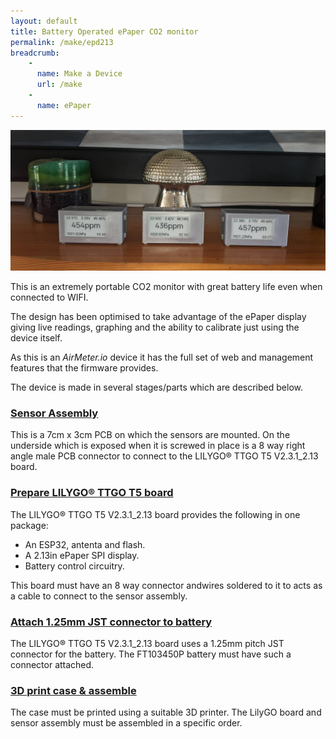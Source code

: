 ```yaml
---
layout: default
title: Battery Operated ePaper CO2 monitor
permalink: /make/epd213
breadcrumb:
    - 
      name: Make a Device
      url: /make
    - 
      name: ePaper
---
```


<img src="/buildimages/v1.0/finished-device.jpg" style="width:auto" alt="Complete ePaper CO2 monitor"/>

This is an extremely portable CO2 monitor with great battery life even when connected to WIFI.

The design has been optimised to take advantage of the ePaper display giving live readings, graphing and the ability to calibrate just using the device itself.

As this is an *AirMeter.io* device it has the full set of web and management features that the firmware provides.

The device is made in several stages/parts which are described below.

### [Sensor Assembly](/make/sensor-assemblies/sunrise)
This is a 7cm x 3cm PCB on which the sensors are mounted. On the underside which is exposed when it is screwed in place is a 8 way right angle male PCB connector to connect to the LILYGO® TTGO T5 V2.3.1_2.13 board.

### [Prepare LILYGO® TTGO T5 board](/make/epd213/prepare)
The LILYGO® TTGO T5 V2.3.1_2.13 board provides the following in one package:
- An ESP32, antenta and flash.
- A 2.13in ePaper SPI display.
- Battery control circuitry.

This board must have an 8 way connector andwires soldered to it to acts as a cable to connect to the sensor assembly.

### [Attach 1.25mm JST connector to battery](/make/epd213/battery)
The LILYGO® TTGO T5 V2.3.1_2.13 board uses a 1.25mm pitch JST connector for the battery. The FT103450P battery must have such a connector attached.

### [3D print case & assemble](/make/epd213/assemble)
The case must be printed using a suitable 3D printer. The LilyGO board and sensor assembly must be assembled in a specific order.

